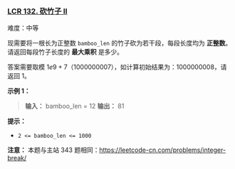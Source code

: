 ### [LCR 132. 砍竹子 II](https://leetcode.cn/problems/jian-sheng-zi-ii-lcof/)

难度：中等

现需要将一根长为正整数 `bamboo_len` 的竹子砍为若干段，每段长度均为 **正整数**。请返回每段竹子长度的 **最大乘积** 是多少。

答案需要取模 $1e9+7$（$1000000007$），如计算初始结果为：$1000000008$，请返回 $1$。

**示例 1：**

> **输入：** bamboo_len = 12
> **输出：** 81

**提示：**

- `2 <= bamboo_len <= 1000`

**注意：** 本题与主站 343 题相同：<https://leetcode-cn.com/problems/integer-break/>
